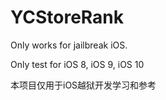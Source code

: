 # YCStoreRank

Only works for jailbreak iOS.

Only test for iOS 8, iOS 9, iOS 10

本项目仅用于iOS越狱开发学习和参考